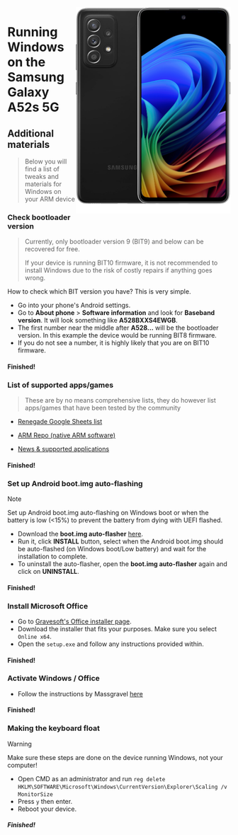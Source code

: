 <img align="right" src="https://github.com/n00b69/woa-a52s/blob/main/a52s.png" width="350" alt="Windows 11 running on a52sxq">

# Running Windows on the Samsung Galaxy A52s 5G

## Additional materials
> Below you will find a list of tweaks and materials for Windows on your ARM device


### Check bootloader version
> Currently, only bootloader version 9 (BIT9) and below can be recovered for free.
> 
> If your device is running BIT10 firmware, it is not recommended to install Windows due to the risk of costly repairs if anything goes wrong.

How to check which BIT version you have? This is very simple.
- Go into your phone's Android settings.
- Go to **About phone** > **Software information** and look for **Baseband version**. It will look something like **A528BXXS4EWGB**.
- The first number near the middle after **A528...** will be the bootloader version. In this example the device would be running BIT8 firmware.
- If you do not see a number, it is highly likely that you are on BIT10 firmware.

#### Finished!


### List of supported apps/games
> These are by no means comprehensive lists, they do however list apps/games that have been tested by the community

- [Renegade Google Sheets list](https://docs.google.com/spreadsheets/d/1XYuoySgYQE0HL573sA-0RGMX7I4lt5rWJuQ8Z8yRJNY/edit?usp=drivesdk)

- [ARM Repo (native ARM software)](https://armrepo.ver.lt/)

- [News & supported applications](https://windowsonarm.org/)

#### Finished!


### Set up Android boot.img auto-flashing
> [!NOTE]
> Set up Android boot.img auto-flashing on Windows boot or when the battery is low (<15%) to prevent the battery from dying with UEFI flashed. 

- Download the **boot.img auto-flasher** [here](https://github.com/Misha803/My-Scripts/releases/tag/boot.img-Auto-Flasher).
- Run it, click **INSTALL** button, select when the Android boot.img should be auto-flashed (on Windows boot/Low battery) and wait for the installation to complete.
- To uninstall the auto-flasher, open the **boot.img auto-flasher** again and click on **UNINSTALL**.

#### Finished! 


### Install Microsoft Office
- Go to [Gravesoft's Office installer page](https://gravesoft.dev/office_c2r_links).
- Download the installer that fits your purposes. Make sure you select `Online x64`.
- Open the `setup.exe` and follow any instructions provided within.

#### Finished!


### Activate Windows / Office
- Follow the instructions by Massgravel [here](https://github.com/massgravel/Microsoft-Activation-Scripts)

#### Finished!


### Making the keyboard float
> [!WARNING]  
> Make sure these steps are done on the device running Windows, not your computer!

- Open CMD as an administrator and run ```reg delete HKLM\SOFTWARE\Microsoft\Windows\CurrentVersion\Explorer\Scaling /v MonitorSize```
- Press `y` then enter.
- Reboot your device.

##### Finished!








